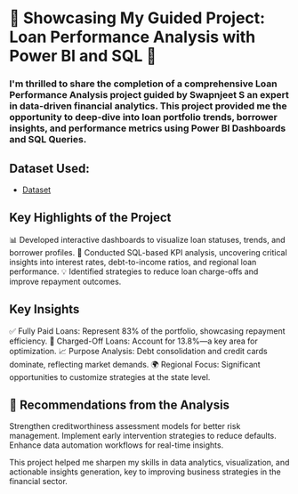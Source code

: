 # 🌟 Showcasing My Guided Project: Loan Performance Analysis with Power BI and SQL 🌟
### I'm thrilled to share the completion of a comprehensive Loan Performance Analysis project guided by Swapnjeet S an expert in data-driven financial analytics. This project provided me the opportunity to deep-dive into loan portfolio trends, borrower insights, and performance metrics using Power BI Dashboards and SQL Queries.

## Dataset Used: 
- <a href= "https://github.com/hithisisbag420/Bank_Loan_Analysis_Dasboard/blob/main/financial_loan.csv">Dataset</a>

## Key Highlights of the Project
📊 Developed interactive dashboards to visualize loan statuses, trends, and borrower profiles.
🧮 Conducted SQL-based KPI analysis, uncovering critical insights into interest rates, debt-to-income ratios, and regional loan performance.
💡 Identified strategies to reduce loan charge-offs and improve repayment outcomes.

## Key Insights
✅ Fully Paid Loans: Represent 83% of the portfolio, showcasing repayment efficiency.
🚨 Charged-Off Loans: Account for 13.8%—a key area for optimization.
📈 Purpose Analysis: Debt consolidation and credit cards dominate, reflecting market demands.
🌍 Regional Focus: 
Significant opportunities to customize strategies at the state level.

## 📌 Recommendations from the Analysis
Strengthen creditworthiness assessment models for better risk management.
Implement early intervention strategies to reduce defaults.
Enhance data automation workflows for real-time insights.

This project helped me sharpen my skills in data analytics, visualization, and actionable insights generation, key to improving business strategies in the financial sector.
